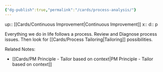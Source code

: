 ```yaml
---
{"dg-publish":true,"permalink":"/cards/process-analysis/"}
---
```


up:: [[Cards/Continuous Improvement\|Continuous Improvement]] 
x:: 
d:: p

Everything we do in life follows a process. Review and Diagnose process issues. Then look for [[Cards/Process Tailoring\|Tailoring]] possibilities.

Related Notes:
- [[Cards/PM Principle - Tailor based on context\|PM Principle - Tailor based on context]] 